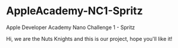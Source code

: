 # AppleAcademy-NC1-Spritz
Apple Developer Academy Nano Challenge 1 - Spritz 

Hi, we are the Nuts Knights and this is our project, hope you'll like it!
